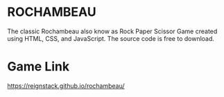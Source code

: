 # ROCHAMBEAU
The classic Rochambeau also know as Rock Paper Scissor Game created using HTML, CSS, and JavaScript. The source code is free to download.

# Game Link
https://reignstack.github.io/rochambeau/
